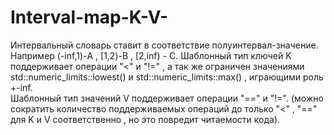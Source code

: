 # Interval-map-K-V-

Интервальный словарь ставит в соответствие полуинтервал-значение.  
Например (-inf,1)-A , [1,2)-B , [2,inf) - C. Шаблонный тип ключей K поддерживает операции "<" и "!=" , а так же ограничен значениями std::numeric_limits<K>::lowest() и std::numeric_limits<K>::max() , играющими роль +-inf.  
  Шаблонный тип значений V поддерживает операции "==" и "!=". (можно сократить количество поддерживаемых операций  до только "<" , "==" для K и V соответственно , но это повредит читаемости кода).
